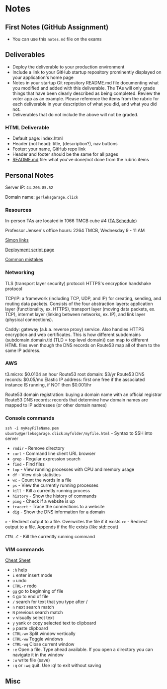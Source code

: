 # Notes

## First Notes (GitHub Assignment)

- You can use this `notes.md` file on the exams

## Deliverables

- Deploy the deliverable to your production environment
- Include a link to your GitHub startup repository prominently displayed on your application's home page
- Notes in your startup Git repository README.md file documenting what you modified and added with this deliverable. The TAs will only grade things that have been clearly described as being completed. Review the voter app as an example. Please reference the items from the rubric for each deliverable in your description of what you did, and what you did not.
- Deliverables that do not include the above will not be graded.

### HTML Deliverable

- Default page: index.html
- Header (not head): title, (description?), nav buttons
- Footer: your name, GitHub repo link
- Header and footer should be the same for all pages
- [README.md](https://github.com/ThanGerlek/startup/blob/main/README.md) file: what you've done/not done from the rubric items

## Personal Notes

Server IP: `44.206.85.52`

Domain name: `gerleksgarage.click`

### Resources

In-person TAs are located in 1066 TMCB cube #4 ([TA Schedule](https://docs.google.com/spreadsheets/d/1g1AMtgvyfSwMgp85QcwHuy0mVR-nN3bIGI6XNEJWB1U/edit#gid=0))

Professor Jensen's office hours: 2264 TMCB, Wednesday 9 - 11 AM

[Simon links](https://github.com/webprogramming260/.github/blob/main/profile/essentials/simon/simon.md)

[Deployment script page](https://github.com/webprogramming260/.github/blob/main/profile/essentials/devAndProd/devAndProd.md)

[Common mistakes](https://github.com/webprogramming260/.github/blob/main/profile/essentials/startup/startup.md)

### Networking

TLS (transport layer security) protocol: HTTPS's encryption handshake protocol

TCP/IP: a framework (including TCP, UDP, and IP) for creating, sending, and routing data packets. Consists of the four abstraction layers: application layer (functionality, ex. HTTPS), transport layer (moving data packets, ex. TCP), internet layer (linking between networks, ex. IP), and link layer (physical connections).

Caddy: gateway (a.k.a. reverse proxy) service. Also handles HTTPS encryption and web certificates. This is how different subdomains (subdomain.domain.tld (TLD = top level domain)) can map to different HTML files even though the DNS records on Route53 map all of them to the same IP address.

### AWS

t3.micro: $0.0104 an hour
Route53 root domain: $3/yr
Route53 DNS records: $0.05/mo
Elastic IP address: first one free if the associated instance IS running, if NOT then $0.001/hr

Route53 domain registration: buying a domain name with an official registrar
Route53 DNS records: records that determine how domain names are mapped to IP addresses (or other domain names)

### Console commands

`ssh -i myKeyFileName.pem ubuntu@gerleksgarage.click:myfolder/myfile.html` - Syntax to SSH into server

* `rmdir` - Remove directory
* `curl` - Command line client URL browser
* `grep` - Regular expression search
* `find` - Find files
* `top` - View running processes with CPU and memory usage
* `df` - View disk statistics
* `wc` - Count the words in a file
* `ps` - View the currently running processes
* `kill` - Kill a currently running process
* `history` - Show the history of commands
* `ping` - Check if a website is up
* `tracert` - Trace the connections to a website
* `dig` - Show the DNS information for a domain

`>` - Redirect output to a file. Overwrites the file if it exists
`>>` - Redirect output to a file. Appends if the file exists (like std::cout)

`CTRL-C` - Kill the currently running command

### VIM commands

[Cheat Sheet](https://vim.rtorr.com/)

* `:h`	help
* `i`	enter insert mode
* `u`	undo
* `CTRL-r`	redo
* `gg`	go to beginning of file
* `G`	go to end of file
* `/`	search for text that you type after /
* `n`	next search match
* `N`	previous search match
* `v`	visually select text
* `y`	yank or copy selected text to clipboard
* `p`	paste clipboard
* `CTRL-wv`	Split window vertically
* `CTRL-ww`	Toggle windows
* `CTRL-wq`	Close current window
* `:e`	Open a file. Type ahead available. If you open a directory you can navigate it in the window
* `:w`	write file (save)
* `:q` or `:wq`	quit. Use :q! to exit without saving

## Misc

